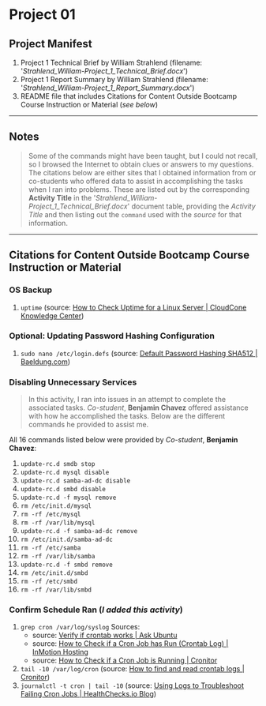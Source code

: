 # Project 01

## Project Manifest

1. Project 1 Technical Brief by William Strahlend (filename: '_Strahlend_William-Project_1_Technical_Brief.docx_')
2. Project 1 Report Summary by William Strahlend (filename: '_Strahlend_William-Project_1_Report_Summary.docx_')
3. README file that includes Citations for Content Outside Bootcamp Course Instruction or Material (_see below_)

---

## Notes
> Some of the commands might have been taught, but I could not recall, so I browsed the Internet to obtain clues or answers to my questions. The citations below are either sites that I obtained information from or co-students who offered data to assist in accomplishing the tasks when I ran into problems.
> These are listed out by the corresponding __Activity Title__ in the '_Strahlend_William-Project_1_Technical_Brief.docx_' document table, providing the _Activity Title_ and then listing out the `command` used with the _source_ for that information.

---

## Citations for Content Outside Bootcamp Course Instruction or Material

### OS Backup

1. `uptime` (source: [How to Check Uptime for a Linux Server | CloudCone Knowledge Center](https://cloudcone.com/docs/article/how-to-check-uptime-for-a-linux-server/))

### Optional: Updating Password Hashing Configuration

1. `sudo nano /etc/login.defs` (source: [Default Password Hashing SHA512 | Baeldung.com](https://www.baeldung.com/linux/default-password-hashing-sha512))

### Disabling Unnecessary Services

> In this activity, I ran into issues in an attempt to complete the associated tasks. _Co-student_, __Benjamin Chavez__ offered assistance with how he accomplished the tasks. Below are the different commands he provided to assist me.

All 16 commands listed below were provided by _Co-student_, __Benjamin Chavez__:

1. `update-rc.d smdb stop`
2. `update-rc.d mysql disable`
3. `update-rc.d samba-ad-dc disable`
4. `update-rc.d smbd disable`
5. `update-rc.d -f mysql remove`
6. `rm /etc/init.d/mysql`
7. `rm -rf /etc/mysql`
8. `rm -rf /var/lib/mysql`
9. `update-rc.d -f samba-ad-dc remove`
10. `rm /etc/init.d/samba-ad-dc`
11. `rm -rf /etc/samba`
12. `rm -rf /var/lib/samba`
13. `update-rc.d -f smbd remove`
14. `rm /etc/init.d/smbd`
15. `rm -rf /etc/smbd`
16. `rm -rf /var/lib/smbd`

### Confirm Schedule Ran (_I added this activity_)

1. `grep cron /var/log/syslog` Sources:
    - source: [Verify if crontab works | Ask Ubuntu](https://askubuntu.com/questions/85558/verify-if-crontab-works)
    - source: [How to Check if a Cron Job has Run (Crontab Log) | InMotion Hosting](https://www.inmotionhosting.com/support/edu/cpanel/did-cron-job-run/)
    - source: [How to Check if a Cron Job is Running | Cronitor](https://cronitor.io/guides/check-if-cron-job-is-running)
2. `tail -10 /var/log/cron` (source: [How to find and read crontab logs | Cronitor](https://cronitor.io/guides/where-are-cron-logs-stored))
3. `journalctl -t cron | tail -10` (source: [Using Logs to Troubleshoot Failing Cron Jobs | HealthChecks.io Blog](https://blog.healthchecks.io/2023/01/using-logs-to-troubleshoot-failing-cron-jobs/))